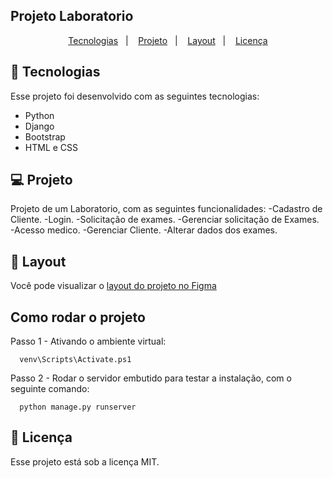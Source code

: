 ## Projeto Laboratorio

<p align="center">
  <a href="#-tecnologias">Tecnologias</a>&nbsp;&nbsp;&nbsp;|&nbsp;&nbsp;&nbsp;
  <a href="#-projeto">Projeto</a>&nbsp;&nbsp;&nbsp;|&nbsp;&nbsp;&nbsp;
  <a href="#-layout">Layout</a>&nbsp;&nbsp;&nbsp;|&nbsp;&nbsp;&nbsp;
  <a href="#memo-licença">Licença</a>
</p>

## 🚀 Tecnologias  

Esse projeto foi desenvolvido com as seguintes tecnologias:  

- Python
- Django
- Bootstrap
- HTML e CSS

## 💻 Projeto  

Projeto de um Laboratorio, com as seguintes funcionalidades:
-Cadastro de Cliente.
-Login.
-Solicitação de exames.
-Gerenciar solicitação de Exames.
-Acesso medico.
-Gerenciar Cliente.
-Alterar dados dos exames.

## 🔖 Layout

Você pode visualizar o [layout do projeto no Figma](https://www.figma.com/file/FzqXqJXe5a8LWcq7LxISHN/Untitled?type=design&node-id=0-1&mode=design&t=LO7jO7shOtADB4oM-0) 

## Como rodar o projeto

Passo 1 - Ativando o ambiente virtual:

```
  venv\Scripts\Activate.ps1
```
Passo 2 - Rodar o servidor embutido para testar a instalação, com o seguinte comando:

```
  python manage.py runserver
```

## :memo: Licença

Esse projeto está sob a licença MIT.


